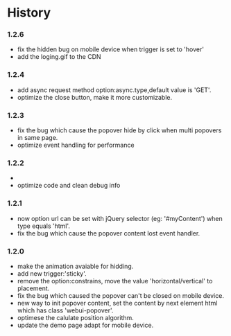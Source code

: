 


# History

### 1.2.6
* fix the hidden bug on mobile device when trigger is set to 'hover'
* add the loging.gif to the CDN

### 1.2.4
* add async request method option:async.type,default value is 'GET'.
* optimize the close button, make it more customizable.


### 1.2.3
* fix the bug which cause the popover hide by click when multi popovers in same page.
* optimize event handling for performance 

### 1.2.2
* 
* optimize code and clean debug info

### 1.2.1
* now option url can be set with jQuery selector (eg: '#myContent') when type equals 'html'.
* fix the bug which cause the popover content lost event handler.


### 1.2.0
* make the  animation avaiable for hidding.
* add new trigger:'sticky'.
* remove the option:constrains, move the value 'horizontal/vertical' to placement.
* fix the bug which caused the  popover can't be closed on mobile device.
* new way to init popover content, set the content by next element html which has class 'webui-popover'.
* optimese the calulate position  algorithm.
* update the demo page adapt for mobile device.

